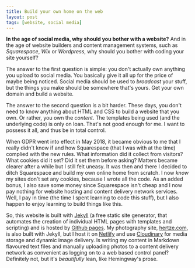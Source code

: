 ```yaml
---
title: Build your own home on the web
layout: post
tags: [website, social media]
---
```


**In the age of social media, why should you bother with a website?** And in the age of website builders and content management systems, such as *Squarespace*, *Wix* or *Wordpress*, why should you bother with coding your site yourself?

The answer to the first question is simple: you don't actually own anything you upload to social media. You basically give it all up for the price of maybe being noticed. Social media should be used to *broadcast* your stuff, but the things you make should be somewhere that's yours. Get your own domain and build a website.

The answer to the second question is a bit harder. These days, you don't need to know anything about HTML and CSS to build a website that you own. Or rather, you own the *content*. The templates being used (and the underlying code) is only on loan. That's not good enough for me. I want to possess it all, and thus be in total control.

When GDPR went into effect in May 2018, it became obvious to me that I really didn't know if and how Squarespace (that I was with at the time) complied with the new rules. What information did it collect from visitors? What cookies did it set? Did it set them before asking? Matters became clearer after a while but I still felt uneasy. It was then and there I decided to ditch Squarespace and build my own online home from scratch. I now *know* my sites don't set any cookies, because I wrote all the code. As an added bonus, I also save some money since Squarespace isn't cheap and I now pay nothing for website hosting and content delivery network services. Well, I pay in time (the time I spent learning to code this stuff), but I also happen to enjoy learning to build things like this.

So, this website is built with [Jekyll](https://jekyllrb.com) (a free static site generator, that automates the creation of individual HTML pages with templates and scripting) and is hosted by [Github pages](https://pages.github.com). My photography site, [hertze.com](https://hertze.com), is also built with Jekyll, but I host it on [Netlify](https://netlify.com) and use [Cloudinary](https://cloudinary.com) for media storage and dynamic image delivery. Is writing my content in Markdown flavoured text files and manually uploading photos to a content delivery network as convenient as logging on to a web based control panel? Definitely not, but it's *beautifully* lean, like Hemingway's prose.
